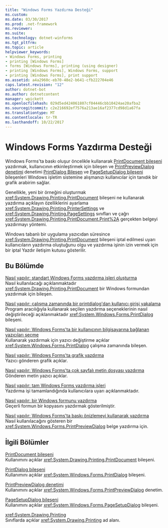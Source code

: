 ```yaml
---
title: "Windows Forms Yazdırma Desteği"
ms.custom: 
ms.date: 03/30/2017
ms.prod: .net-framework
ms.reviewer: 
ms.suite: 
ms.technology: dotnet-winforms
ms.tgt_pltfrm: 
ms.topic: article
helpviewer_keywords:
- Windows Forms, printing
- printing [Windows Forms]
- forms [Windows Forms], printing (using designer)
- printing [Windows Forms], Windows Forms, support
- printing [Windows Forms], print support
ms.assetid: a4a2960c-eb70-48e2-b641-cfb222704e46
caps.latest.revision: "12"
author: dotnet-bot
ms.author: dotnetcontent
manager: wpickett
ms.openlocfilehash: 029d5ed424061807cf04446cbb10424ae20afba2
ms.sourcegitcommit: c2e216692ef7576a213ae16af2377cd98d1a67fa
ms.translationtype: MT
ms.contentlocale: tr-TR
ms.lasthandoff: 10/22/2017
---
```

# <a name="windows-forms-print-support"></a>Windows Forms Yazdırma Desteği
Windows Forms'ta baskı oluşur öncelikle kullanarak [PrintDocument bileşeni](../../../../docs/framework/winforms/controls/printdocument-component-windows-forms.md) yazdırmak, kullanıcının etkinleştirmek için bileşen ve [PrintPreviewDialog denetimi](../../../../docs/framework/winforms/controls/printpreviewdialog-control-windows-forms.md) denetimi [PrintDialog Bileşen](../../../../docs/framework/winforms/controls/printdialog-component-windows-forms.md) ve [PageSetupDialog bileşeni](../../../../docs/framework/winforms/controls/pagesetupdialog-component-windows-forms.md) bileşenleri Windows işletim sistemine alışmanızı kullanıcılar için tanıdık bir grafik arabirim sağlar.  
  
 Genellikle, yeni bir örneğini oluşturmak <xref:System.Drawing.Printing.PrintDocument> bileşeni ne kullanarak yazdırma açıklayın özelliklerini ayarlama <xref:System.Drawing.Printing.PrinterSettings> ve <xref:System.Drawing.Printing.PageSettings> sınıfları ve çağrı <xref:System.Drawing.Printing.PrintDocument.Print%2A> gerçekten belgeyi yazdırmayı yöntemi.  
  
 Windows tabanlı bir uygulama yazıcıdan süresince <xref:System.Drawing.Printing.PrintDocument> bileşeni iptal edilmesi uyarı kullanıcıların yazdırma oluştuğunu olgu ve yazdırma işinin izin vermek için bir iptal Yazdır iletişim kutusu gösterilir.  
  
## <a name="in-this-section"></a>Bu Bölümde  
 [Nasıl yapılır: standart Windows Forms yazdırma işleri oluşturma](../../../../docs/framework/winforms/advanced/how-to-create-standard-windows-forms-print-jobs.md)  
 Nasıl kullanılacağı açıklanmaktadır <xref:System.Drawing.Printing.PrintDocument> bir Windows formundan yazdırmak için bileşen.  
  
 [Nasıl yapılır: çalışma zamanında bir printdialog'dan kullanıcı girişi yakalama](../../../../docs/framework/winforms/advanced/how-to-capture-user-input-from-a-printdialog-at-run-time.md)  
 Program aracılığıyla kullanarak seçilen yazdırma seçeneklerinin nasıl değiştirileceği açıklanmaktadır <xref:System.Windows.Forms.PrintDialog> bileşeni.  
  
 [Nasıl yapılır: Windows Forms'ta bir kullanıcının bilgisayarına bağlanan yazıcıları seçme](../../../../docs/framework/winforms/advanced/how-to-choose-the-printers-attached-to-user-computer-in-windows-forms.md)  
 Kullanarak yazdırmak için yazıcı değiştirme açıklar <xref:System.Windows.Forms.PrintDialog> çalışma zamanında bileşen.  
  
 [Nasıl yapılır: Windows Forms'ta grafik yazdırma](../../../../docs/framework/winforms/advanced/how-to-print-graphics-in-windows-forms.md)  
 Yazıcı gönderen grafik açıklar.  
  
 [Nasıl yapılır: Windows Forms'ta çok sayfalı metin dosyası yazdırma](../../../../docs/framework/winforms/advanced/how-to-print-a-multi-page-text-file-in-windows-forms.md)  
 Gönderen metin yazıcı açıklar.  
  
 [Nasıl yapılır: tam Windows Forms yazdırma işleri](../../../../docs/framework/winforms/advanced/how-to-complete-windows-forms-print-jobs.md)  
 Yazdırma işi tamamlandığında kullanıcılara uyarı açıklanmaktadır.  
  
 [Nasıl yapılır: bir Windows formunu yazdırma](../../../../docs/framework/winforms/advanced/how-to-print-a-windows-form.md)  
 Geçerli formun bir kopyasını yazdırmak gösterilmiştir.  
  
 [Nasıl yapılır: Windows Forms'ta baskı önizlemeyi kullanarak yazdırma](../../../../docs/framework/winforms/advanced/how-to-print-in-windows-forms-using-print-preview.md)  
 Nasıl kullanılacağını gösteren bir <xref:System.Windows.Forms.PrintPreviewDialog> belge yazdırma için.  
  
## <a name="related-sections"></a>İlgili Bölümler  
 [PrintDocument bileşeni](../../../../docs/framework/winforms/controls/printdocument-component-windows-forms.md)  
 Kullanımını açıklar <xref:System.Drawing.Printing.PrintDocument> bileşeni.  
  
 [PrintDialog bileşeni](../../../../docs/framework/winforms/controls/printdialog-component-windows-forms.md)  
 Kullanımını açıklar <xref:System.Windows.Forms.PrintDialog> bileşeni.  
  
 [PrintPreviewDialog denetimi](../../../../docs/framework/winforms/controls/printpreviewdialog-control-windows-forms.md)  
 Kullanımını açıklar <xref:System.Windows.Forms.PrintPreviewDialog> denetim.  
  
 [PageSetupDialog bileşeni](../../../../docs/framework/winforms/controls/pagesetupdialog-component-windows-forms.md)  
 Kullanımını açıklar <xref:System.Windows.Forms.PageSetupDialog> bileşeni.  
  
 <xref:System.Drawing.Printing>  
 Sınıflarda açıklar <xref:System.Drawing.Printing> ad alanı.
